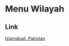 # Menu Wilayah

## Link

[Islamabad, Pakistan](https://github.com/gigit-pemilu/pemilu-2024-99-luar-negeri/tree/main/pileg-dpr/hitung-suara/sub/99-luar-negeri/sub/51-islamabad-pakistan/sub/01-islamabad-pakistan/sub/0001-islamabad-pakistan)

